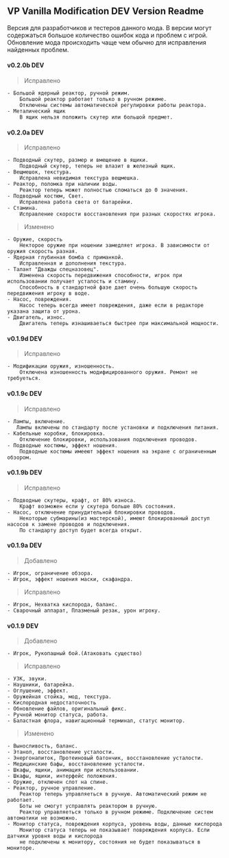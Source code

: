 ## VP Vanilla Modification DEV Version Readme

Версия для разработчиков и тестеров данного мода. 
В версии могут содержаться большое количество ошибок кода и проблем с игрой. 
Обновление мода происходить чаще чем обычно для исправления найденных проблем.


#### v0.2.0b DEV

> Исправлено

    - Большой ядерный реактор, ручной режим.
	    Большой реактор работает только в ручном режиме. 
		Отключены системы автоматической регулировки работы реактора.
	- Металический ящик
	    В ящик нельзя положить скутер или большой предмет.


#### v0.2.0a DEV

> Исправлено

    - Подводный скутер, размер и вмещение в ящики.
	    Подводный скутер, теперь не влазит в железный ящик.
	- Вещмешок, текстура.
	    Исправлена невидимая текстура вещмешка.
	- Реактор, поломка при наличии воды.
	    Реактор теперь может полностью сломаться до 0 значения.
    - Подводный костюм, Свет.
        Исправлена работа света от батарейки.
	- Стамина.
	    Исправление скорости восстановления при разных скоростях игрока.
		
> Изменено
    
    - Оружие, скорость
        Некторое оружие при ношении замедляет игрока. В зависимости от оружия скорость разная.
    - Ядерная глубинная бомба с приманкой.
        Исправленная и дополнения текстура.	
	- Талант "Дважды спецназовец".
	    Изменена скорость передвижения способности, игрок при использовании получает усталость и стамину.
		Способность в стандартной фазе дает очень большую скорость передвижения игроку в воде.
	- Насос, повреждения.
	    Насос теперь всегда имеет повреждения, даже если в редакторе указана защита от урона.
	- Двигатель, износ.
	    Двигатель теперь изнашиваеться быстрее при максимальной мощности.
		
#### v0.1.9d DEV

> Исправлено

    - Модификации оружия, изношенность.
	    Отключена изношенность модифицированного оружия. Ремонт не требуеться.

#### v0.1.9c DEV

> Исправлено

    - Лампы, включение.
	   Лампы включены по стандарту после установки и подключения питания.
    - Кабельные коробки, блокировка.
	    Отключение блокировки, использования подключения проводов.
	- Подводные костюмы, эффект ношения.
	    Подводные костюмы имееют эффект ношения на экране с ограниченным обзором.
	  
#### v0.1.9b DEV

> Исправлено 

    - Подводные скутеры, крафт, от 80% износа.
	    Крафт возможен если у скутера больше 80% состояния.
	- Насос, отключение принудительной блокировки проводов.
	    Некоторые субмарины(из мастерской), имеют блокированный доступ насосов к замене проводов и подключения.
		По стандарту доступ будет всегда открыт.
		
#### v0.1.9a DEV

> Добавлено

    - Игрок, ограничение обзора.
	- Игрок, эффект ношения маски, скафандра.

> Исправлено 
 
    - Игрок, Нехватка кислорода, баланс.
	- Сварочный аппарат, Плазменый резак, урон игроку.

#### v0.1.9 DEV
 
> Добавлено

    - Игрок, Рукопашный бой.(Атаковать существо)	
	
> Исправлено 

    - УЗК, звуки.
    - Наушники, батарейка.
    - Оглушение, эффект.
	- Оружейная стойка, мод, текстура.
	- Кислородная недостаточность
	- Обновление файлов, оригинальный фикс.
	- Ручной монитор статуса, работа.
	- Баластная флора, навигационный терминал, статус монитор.
	
> Изменено	

    - Выносливость, баланс.
    - Этанол, восстановление усталости.
    - Энергонапиток, Протеиновый батончик, восстановление усталости.
	- Медицинские бафы, восстановление усталости.
	- Шкафы, ящики, анимация при использовании.
	- Шкафы, ящики, интерфейс положения.
	- Оружие, отключен слот на спине.
	- Реактор, ручное управление.
	    Реактор теперь управляеться в ручную. Автоматический режим не работает.
		Боты не смогут усправлять реактором в ручную.
		Реактор управляеться только в ручном режиме. Подключение систем автоматики не возможно.
	- Монитор статуса, повреждения корпуса, уровень воды, данные кислорода
        Монитор статуса теперь не показывает повреждения корпуса. Если датчики уровня воды и кислорода
        не подключены к монитору, состояния не будет показываться в мониторе.		
